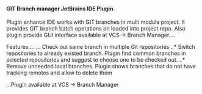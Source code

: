 #### GIT Branch manager JetBrains IDE Plugin

Plugin enhance IDE works with GIT branches in multi module project. It provides
GIT branch batch operations on loaded into project repo. Also plugin provide GUI
interface available at VCS -> Branch Manager....

Features:...
    ... Check out same branch in multiple Git repositories
    ..* Switch repositories to already existed branch. Plugin find common branches
        in selected repositories and suggest to choose one to be checked out.
    ..* Remove unneeded local branches. Plugin shows branches that do not have tracking
        remotes and allow to delete them

...Plugin available at VCS -> Branch Manager
